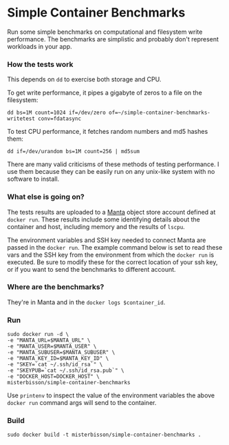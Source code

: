 # Simple Container Benchmarks

Run some simple benchmarks on computational and filesystem write performance. The benchmarks are simplistic and probably don't represent workloads in your app.

### How the tests work

This depends on `dd` to exercise both storage and CPU. 

To get write performance, it pipes a gigabyte of zeros to a file on the filesystem:

```
dd bs=1M count=1024 if=/dev/zero of=~/simple-container-benchmarks-writetest conv=fdatasync
```

To test CPU performance, it fetches random numbers and md5 hashes them:

```
dd if=/dev/urandom bs=1M count=256 | md5sum
```

There are many valid criticisms of these methods of testing performance. I use them because they can be easily run on any unix-like system with no software to install.

### What else is going on?

The tests results are uploaded to a [Manta](https://www.joyent.com/object-storage) object store account defined at `docker run`. These results include some identifying details about the container and host, including memory and the results of `lscpu`.

The environment variables and SSH key needed to connect Manta are passed in the `docker run`. The example command below is set to read these vars and the SSH key from the environment from which the `docker run` is executed. Be sure to modify these for the correct location of your ssh key, or if you want to send the benchmarks to different account.

### Where are the benchmarks?

They're in Manta and in the `docker logs $container_id`.

### Run

```
sudo docker run -d \
-e "MANTA_URL=$MANTA_URL" \
-e "MANTA_USER=$MANTA_USER" \
-e "MANTA_SUBUSER=$MANTA_SUBUSER" \
-e "MANTA_KEY_ID=$MANTA_KEY_ID" \
-e "SKEY=`cat ~/.ssh/id_rsa`" \
-e "SKEYPUB=`cat ~/.ssh/id_rsa.pub`" \
-e "DOCKER_HOST=DOCKER_HOST" \
misterbisson/simple-container-benchmarks
```

Use `printenv` to inspect the value of the environment variables the above `docker run` command args will send to the container.

### Build

```
sudo docker build -t misterbisson/simple-container-benchmarks .
```
